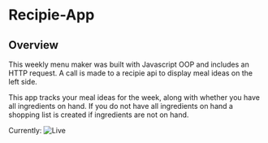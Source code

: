 

# Recipie-App


## Overview
This weekly menu maker was built with Javascript OOP and includes an HTTP request. A call is made to a recipie api to display meal ideas on the left side. 

This app tracks your meal ideas for the week, along with whether you have all ingredients on hand. If you do not have all ingredients on hand a shopping list is created if ingredients are not on hand.

Currently: ![Live](http://menu.adiaguidry.com/)
